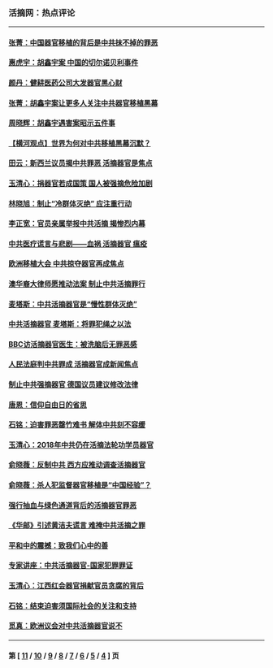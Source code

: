 ### 活摘网：热点评论
---
#### [张菁：中国器官移植的背后是中共抹不掉的罪恶](../../pages/nf5879/n13974977.md?07190430) 
#### [惠虎宇：胡鑫宇案 中国的切尔诺贝利事件](../../pages/nf5879/n13942916.md?07190430) 
#### [颜丹：健耕医药公司大发器官黑心财](../../pages/nf5879/n13940134.md?07190430) 
#### [张菁：胡鑫宇案让更多人关注中共器官移植黑幕](../../pages/nf5879/n13929073.md?07190430) 
#### [周晓辉：胡鑫宇遇害案昭示五件事](../../pages/nf5879/n13921870.md?07190430) 
#### [【横河观点】世界为何对中共移植黑幕沉默？](../../pages/nf5879/n13244249.md?07190430) 
#### [田云：新西兰议员揭中共罪恶 活摘器官是焦点](../../pages/nf5879/n13070629.md?07190430) 
#### [玉清心：捐器官若成国策 国人被强摘危险加剧](../../pages/nf5879/n12802713.md?07190430) 
#### [林晓旭：制止“冷群体灭绝” 应注重行动](../../pages/nf5879/n12779736.md?07190430) 
#### [李正宽：官员亲属举报中共活摘 揭惨烈内幕](../../pages/nf5879/n12684490.md?07190430) 
#### [中共医疗谎言与悲剧——血祸 活摘器官 瘟疫](../../pages/nf5879/n12372103.md?07190430) 
#### [欧洲移植大会 中共掠夺器官再成焦点](../../pages/nf5879/n11538883.md?07190430) 
#### [澳华裔大律师愿推动法案 制止中共活摘罪行](../../pages/nf5879/n11377039.md?07190430) 
#### [麦塔斯：中共活摘器官是“慢性群体灭绝”](../../pages/nf5879/n11350529.md?07190430) 
#### [中共活摘器官 麦塔斯：将罪犯绳之以法](../../pages/nf5879/n11347973.md?07190430) 
#### [BBC访活摘器官医生：被洗脑后无罪恶感](../../pages/nf5879/n11335935.md?07190430) 
#### [人民法庭判中共罪成 活摘器官成新闻焦点](../../pages/nf5879/n11331578.md?07190430) 
#### [制止中共强摘器官 德国议员建议修改法律](../../pages/nf5879/n11249451.md?07190430) 
#### [唐恩：信仰自由日的省思](../../pages/nf5879/n11003525.md?07190430) 
#### [石铭：迫害罪恶罄竹难书  解体中共刻不容缓](../../pages/nf5879/n10942855.md?07190430) 
#### [玉清心：2018年中共仍在活摘法轮功学员器官](../../pages/nf5879/n10914646.md?07190430) 
#### [俞晓薇：反制中共 西方应推动调查活摘器官](../../pages/nf5879/n10794671.md?07190430) 
#### [俞晓薇：杀人犯监督器官移植是“中国经验”？](../../pages/nf5879/n10466427.md?07190430) 
#### [强行抽血与绿色通道背后的活摘器官罪恶](../../pages/nf5879/n10004708.md?07190430) 
#### [《华邮》引述黄洁夫谎言 难掩中共活摘之罪](../../pages/nf5879/n9642309.md?07190430) 
#### [平和中的震撼：致我们心中的善](../../pages/nf5879/n9021123.md?07190430) 
#### [专家讲座：中共活摘器官-国家犯罪罪证](../../pages/nf5879/n8828153.md?07190430) 
#### [玉清心：江西红会器官捐献官员贪腐的背后](../../pages/nf5879/n8522122.md?07190430) 
#### [石铭：结束迫害须国际社会的关注和支持](../../pages/nf5879/n8443497.md?07190430) 
#### [觅真：欧洲议会对中共活摘器官说不](../../pages/nf5879/n8337486.md?07190430) 

---
#### 第 [ [11](./11.md?07190430) / [10](./10.md?07190430) / [9](./9.md?07190430) / [8](./8.md?07190430) / [7](./7.md?07190430) / [6](./6.md?07190430) / [5](./5.md?07190430) / [4](./4.md?07190430) ] 页
